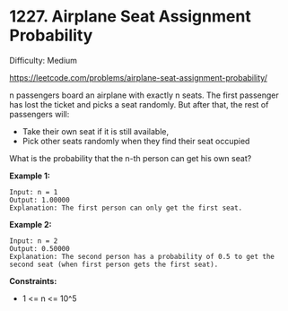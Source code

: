 # 1227. Airplane Seat Assignment Probability

Difficulty: Medium

https://leetcode.com/problems/airplane-seat-assignment-probability/

n passengers board an airplane with exactly n seats. The first passenger has lost the ticket and picks a seat randomly. But after that, the rest of passengers will:

* Take their own seat if it is still available, 
* Pick other seats randomly when they find their seat occupied 

What is the probability that the n-th person can get his own seat?

**Example 1:**
```
Input: n = 1
Output: 1.00000
Explanation: The first person can only get the first seat.
```

**Example 2:**
```
Input: n = 2
Output: 0.50000
Explanation: The second person has a probability of 0.5 to get the second seat (when first person gets the first seat).
```

**Constraints:**

* 1 <= n <= 10^5
